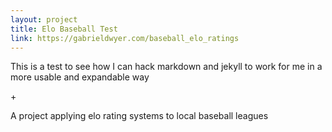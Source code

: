```yaml
---
layout: project
title: Elo Baseball Test
link: https://gabrieldwyer.com/baseball_elo_ratings
---
```


This is a test to see how I can hack markdown and jekyll to work for me in a more usable and expandable way

<i class="fas fa-baseball-ball"></i><span class="fas">+</span><i class="fab fa-python"></i>

A project applying elo rating systems to local baseball leagues
